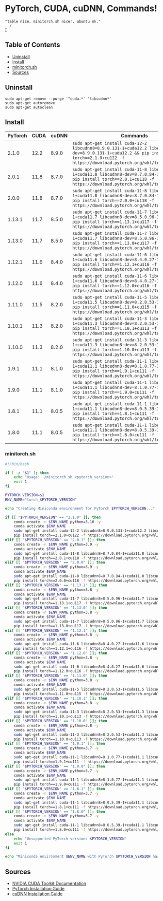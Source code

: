 # PyTorch, CUDA, cuDNN, Commands!

```
"table nice, minitorch.sh nicer. ubuntu ok."
  /
🧌
```

## Table of Contents

- [Uninstall](#uninstall)
- [Install](#install)
- [minitorch.sh](#minitorchsh)
- [Sources](#sources)

## Uninstall

```shell
sudo apt-get remove --purge '^cuda.*' 'libcudnn*'
sudo apt-get autoremove
sudo apt-get autoclean
```

## Install

|PyTorch|CUDA|cuDNN|Commands|Python|
|---|---|---|---|---|
|2.1.0|12.2|8.9.0|`sudo apt-get install cuda-12-2 libcudnn8=8.9.0.131-1+cuda12.2 libcudnn8-dev=8.9.0.131-1+cuda12.2 && pip install torch==2.1.0+cu122 -f https://download.pytorch.org/whl/torch_stable.html`|3.10|
|2.0.1|11.8|8.7.0|`sudo apt-get install cuda-11-8 libcudnn8=8.7.0.84-1+cuda11.8 libcudnn8-dev=8.7.0.84-1+cuda11.8 && pip install torch==2.0.1+cu118 -f https://download.pytorch.org/whl/torch_stable.html`|3.9|
|2.0.0|11.8|8.7.0|`sudo apt-get install cuda-11-8 libcudnn8=8.7.0.84-1+cuda11.8 libcudnn8-dev=8.7.0.84-1+cuda11.8 && pip install torch==2.0.0+cu118 -f https://download.pytorch.org/whl/torch_stable.html`|3.9|
|1.13.1|11.7|8.5.0|`sudo apt-get install cuda-11-7 libcudnn8=8.5.0.96-1+cuda11.7 libcudnn8-dev=8.5.0.96-1+cuda11.7 && pip install torch==1.13.1+cu117 -f https://download.pytorch.org/whl/torch_stable.html`|3.8|
|1.13.0|11.7|8.5.0|`sudo apt-get install cuda-11-7 libcudnn8=8.5.0.96-1+cuda11.7 libcudnn8-dev=8.5.0.96-1+cuda11.7 && pip install torch==1.13.0+cu117 -f https://download.pytorch.org/whl/torch_stable.html`|3.8|
|1.12.1|11.6|8.4.0|`sudo apt-get install cuda-11-6 libcudnn8=8.4.0.27-1+cuda11.6 libcudnn8-dev=8.4.0.27-1+cuda11.6 && pip install torch==1.12.1+cu116 -f https://download.pytorch.org/whl/torch_stable.html`|3.8|
|1.12.0|11.6|8.4.0|`sudo apt-get install cuda-11-6 libcudnn8=8.4.0.27-1+cuda11.6 libcudnn8-dev=8.4.0.27-1+cuda11.6 && pip install torch==1.12.0+cu116 -f https://download.pytorch.org/whl/torch_stable.html`|3.8|
|1.11.0|11.5|8.2.0|`sudo apt-get install cuda-11-5 libcudnn8=8.2.0.53-1+cuda11.5 libcudnn8-dev=8.2.0.53-1+cuda11.5 && pip install torch==1.11.0+cu115 -f https://download.pytorch.org/whl/torch_stable.html`|3.8|
|1.10.1|11.3|8.2.0|`sudo apt-get install cuda-11-3 libcudnn8=8.2.0.53-1+cuda11.3 libcudnn8-dev=8.2.0.53-1+cuda11.3 && pip install torch==1.10.1+cu113 -f https://download.pytorch.org/whl/torch_stable.html`|3.8|
|1.10.0|11.3|8.2.0|`sudo apt-get install cuda-11-3 libcudnn8=8.2.0.53-1+cuda11.3 libcudnn8-dev=8.2.0.53-1+cuda11.3 && pip install torch==1.10.0+cu113 -f https://download.pytorch.org/whl/torch_stable.html`|3.8|
|1.9.1|11.1|8.1.0|`sudo apt-get install cuda-11-1 libcudnn8=8.1.0.77-1+cuda11.1 libcudnn8-dev=8.1.0.77-1+cuda11.1 && pip install torch==1.9.1+cu111 -f https://download.pytorch.org/whl/torch_stable.html`|3.7|
|1.9.0|11.1|8.1.0|`sudo apt-get install cuda-11-1 libcudnn8=8.1.0.77-1+cuda11.1 libcudnn8-dev=8.1.0.77-1+cuda11.1 && pip install torch==1.9.0+cu111 -f https://download.pytorch.org/whl/torch_stable.html`|3.7|
|1.8.1|11.1|8.0.5|`sudo apt-get install cuda-11-1 libcudnn8=8.0.5.39-1+cuda11.1 libcudnn8-dev=8.0.5.39-1+cuda11.1 && pip install torch==1.8.1+cu111 -f https://download.pytorch.org/whl/torch_stable.html`|3.7|
|1.8.0|11.1|8.0.5|`sudo apt-get install cuda-11-1 libcudnn8=8.0.5.39-1+cuda11.1 libcudnn8-dev=8.0.5.39-1+cuda11.1 && pip install torch==1.8.0+cu111 -f https://download.pytorch.org/whl/torch_stable.html`|3.7|

### minitorch.sh

```bash
#!/bin/bash

if [ -z "$1" ]; then
    echo "Usage: ./minitorch.sh <pytorch_version>"
    exit 1
fi

PYTORCH_VERSION=$1
ENV_NAME="torch_$PYTORCH_VERSION"

echo "Creating Miniconda environment for PyTorch $PYTORCH_VERSION..."

if [[ "$PYTORCH_VERSION" == "2.1.0" ]]; then
    conda create -n $ENV_NAME python=3.10 -y
    conda activate $ENV_NAME
    sudo apt-get install cuda-12-2 libcudnn8=8.9.0.131-1+cuda12.2 libcudnn8-dev=8.9.0.131-1+cuda12.2
    pip install torch==2.1.0+cu122 -f https://download.pytorch.org/whl/torch_stable.html
elif [[ "$PYTORCH_VERSION" == "2.0.1" ]]; then
    conda create -n $ENV_NAME python=3.9 -y
    conda activate $ENV_NAME
    sudo apt-get install cuda-11-8 libcudnn8=8.7.0.84-1+cuda11.8 libcudnn8-dev=8.7.0.84-1+cuda11.8
    pip install torch==2.0.1+cu118 -f https://download.pytorch.org/whl/torch_stable.html
elif [[ "$PYTORCH_VERSION" == "2.0.0" ]]; then
    conda create -n $ENV_NAME python=3.9 -y
    conda activate $ENV_NAME
    sudo apt-get install cuda-11-8 libcudnn8=8.7.0.84-1+cuda11.8 libcudnn8-dev=8.7.0.84-1+cuda11.8
    pip install torch==2.0.0+cu118 -f https://download.pytorch.org/whl/torch_stable.html
elif [[ "$PYTORCH_VERSION" == "1.13.1" ]]; then
    conda create -n $ENV_NAME python=3.8 -y
    conda activate $ENV_NAME
    sudo apt-get install cuda-11-7 libcudnn8=8.5.0.96-1+cuda11.7 libcudnn8-dev=8.5.0.96-1+cuda11.7
    pip install torch==1.13.1+cu117 -f https://download.pytorch.org/whl/torch_stable.html
elif [[ "$PYTORCH_VERSION" == "1.13.0" ]]; then
    conda create -n $ENV_NAME python=3.8 -y
    conda activate $ENV_NAME
    sudo apt-get install cuda-11-7 libcudnn8=8.5.0.96-1+cuda11.7 libcudnn8-dev=8.5.0.96-1+cuda11.7
    pip install torch==1.13.0+cu117 -f https://download.pytorch.org/whl/torch_stable.html
elif [[ "$PYTORCH_VERSION" == "1.12.1" ]]; then
    conda create -n $ENV_NAME python=3.8 -y
    conda activate $ENV_NAME
    sudo apt-get install cuda-11-6 libcudnn8=8.4.0.27-1+cuda11.6 libcudnn8-dev=8.4.0.27-1+cuda11.6
    pip install torch==1.12.1+cu116 -f https://download.pytorch.org/whl/torch_stable.html
elif [[ "$PYTORCH_VERSION" == "1.12.0" ]]; then
    conda create -n $ENV_NAME python=3.8 -y
    conda activate $ENV_NAME
    sudo apt-get install cuda-11-6 libcudnn8=8.4.0.27-1+cuda11.6 libcudnn8-dev=8.4.0.27-1+cuda11.6
    pip install torch==1.12.0+cu116 -f https://download.pytorch.org/whl/torch_stable.html
elif [[ "$PYTORCH_VERSION" == "1.11.0" ]]; then
    conda create -n $ENV_NAME python=3.8 -y
    conda activate $ENV_NAME
    sudo apt-get install cuda-11-5 libcudnn8=8.2.0.53-1+cuda11.5 libcudnn8-dev=8.2.0.53-1+cuda11.5
    pip install torch==1.11.0+cu115 -f https://download.pytorch.org/whl/torch_stable.html
elif [[ "$PYTORCH_VERSION" == "1.10.1" ]]; then
    conda create -n $ENV_NAME python=3.8 -y
    conda activate $ENV_NAME
    sudo apt-get install cuda-11-3 libcudnn8=8.2.0.53-1+cuda11.3 libcudnn8-dev=8.2.0.53-1+cuda11.3
    pip install torch==1.10.1+cu113 -f https://download.pytorch.org/whl/torch_stable.html
elif [[ "$PYTORCH_VERSION" == "1.10.0" ]]; then
    conda create -n $ENV_NAME python=3.8 -y
    conda activate $ENV_NAME
    sudo apt-get install cuda-11-3 libcudnn8=8.2.0.53-1+cuda11.3 libcudnn8-dev=8.2.0.53-1+cuda11.3
    pip install torch==1.10.0+cu113 -f https://download.pytorch.org/whl/torch_stable.html
elif [[ "$PYTORCH_VERSION" == "1.9.1" ]]; then
    conda create -n $ENV_NAME python=3.7 -y
    conda activate $ENV_NAME
    sudo apt-get install cuda-11-1 libcudnn8=8.1.0.77-1+cuda11.1 libcudnn8-dev=8.1.0.77-1+cuda11.1
    pip install torch==1.9.1+cu111 -f https://download.pytorch.org/whl/torch_stable.html
elif [[ "$PYTORCH_VERSION" == "1.9.0" ]]; then
    conda create -n $ENV_NAME python=3.7 -y
    conda activate $ENV_NAME
    sudo apt-get install cuda-11-1 libcudnn8=8.1.0.77-1+cuda11.1 libcudnn8-dev=8.1.0.77-1+cuda11.1
    pip install torch==1.9.0+cu111 -f https://download.pytorch.org/whl/torch_stable.html
elif [[ "$PYTORCH_VERSION" == "1.8.1" ]]; then
    conda create -n $ENV_NAME python=3.7 -y
    conda activate $ENV_NAME
    sudo apt-get install cuda-11-1 libcudnn8=8.0.5.39-1+cuda11.1 libcudnn8-dev=8.0.5.39-1+cuda11.1
    pip install torch==1.8.1+cu111 -f https://download.pytorch.org/whl/torch_stable.html
elif [[ "$PYTORCH_VERSION" == "1.8.0" ]]; then
    conda create -n $ENV_NAME python=3.7 -y
    conda activate $ENV_NAME
    sudo apt-get install cuda-11-1 libcudnn8=8.0.5.39-1+cuda11.1 libcudnn8-dev=8.0.5.39-1+cuda11.1
    pip install torch==1.8.0+cu111 -f https://download.pytorch.org/whl/torch_stable.html
else
    echo "Unsupported PyTorch version: $PYTORCH_VERSION"
    exit 1
fi

echo "Miniconda environment $ENV_NAME with PyTorch $PYTORCH_VERSION has been created successfully."
```

## Sources

- [NVIDIA CUDA Toolkit Documentation](https://docs.nvidia.com/cuda/)
- [PyTorch Installation Guide](https://pytorch.org/get-started/locally/)
- [cuDNN Installation Guide](https://docs.nvidia.com/deeplearning/cudnn/install-guide/index.html)
